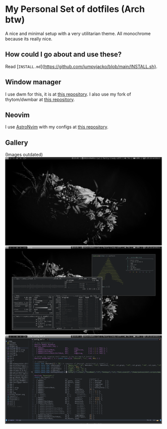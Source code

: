 # My Personal Set of dotfiles (Arch btw)
A nice and minimal setup with a very utilitarian theme. All monochrome because its really nice.

## How could I go about and use these?
Read [`INSTALL.md`]{https://github.com/jumpyjacko/blob/main/INSTALL.sh}.

## Window manager
I use dwm for this, it is at [this repository](https://github.com/JumpyJacko/dwm).
I also use my fork of thytom/dwmbar at [this repository](https://github.com/JumpyJacko/dwmbar).

## Neovim
I use [AstroNvim](https://github.com/AstroNvim/AstroNvim) with my configs at [this repository](https://github.com/JumpyJacko/astronvim_user).

## Gallery
(Images outdated)
![clean_desktop](./Images/clean_desktop.png)
![desktop](./Images/desktop.png)
![neovim](./Images/neovim.png)

